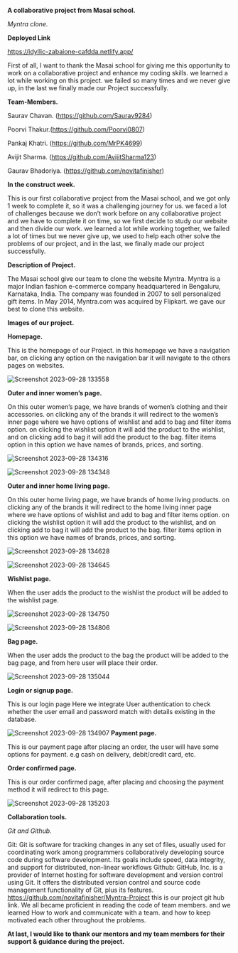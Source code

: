 **A collaborative project from Masai school.**

*Myntra clone.*

**Deployed Link**

https://idyllic-zabaione-cafdda.netlify.app/


First of all, I want to thank the Masai school for giving me this opportunity to work on a collaborative project and enhance my coding skills.
we learned a lot while working on this project. we failed so many times and we never give up, in the last we finally made our Project successfully.

**Team-Members.**

Saurav Chavan. (https://github.com/Saurav9284)

Poorvi Thakur.(https://github.com/Poorvi0807)

Pankaj Khatri. (https://github.com/MrPK4699)

Avijit Sharma. (https://github.com/AvijitSharma123)

Gaurav Bhadoriya. (https://github.com/novitafinisher)

**In the construct week.**

This is our first collaborative project from the Masai school, and we got only 1 week to complete it, 
so it was a challenging journey for us. we faced a lot of challenges because we don’t work before on any collaborative project and 
we have to complete it on time, so we first decide to study our website and then divide our work. we learned a lot while working together, 
we failed a lot of times but we never give up, we used to help each other solve the problems of our project, and in the last, we finally made our project successfully.

**Description of Project.**

The Masai school give our team to clone the website Myntra. 
Myntra is a major Indian fashion e-commerce company headquartered in Bengaluru, Karnataka, India. 
The company was founded in 2007 to sell personalized gift items. In May 2014, Myntra.com was acquired by Flipkart.
we gave our best to clone this website.

**Images of our project.**

**Homepage.**

This is the homepage of our Project. 
in this homepage we have a navigation bar, on clicking any option on the navigation bar it will navigate to the others pages on websites.

![Screenshot 2023-09-28 133558](https://github.com/novitafinisher/Myntra-Project/assets/135011685/955b0770-dca4-4ea9-a048-75b0be1cbe31)


**Outer and inner women’s page.**

On this outer women’s page, we have brands of women’s clothing and their accessories. on clicking any of the brands it will redirect to the women’s inner page where we have options of wishlist and add to bag and filter items option.
on clicking the wishlist option it will add the product to the wishlist, and on clicking add to bag it will add the product to the bag. 
filter items option in this option we have names of brands, prices, and sorting.

![Screenshot 2023-09-28 134316](https://github.com/novitafinisher/Myntra-Project/assets/135011685/2d87cba1-ca62-41bb-b1f8-2620bd4a8708)

![Screenshot 2023-09-28 134348](https://github.com/novitafinisher/Myntra-Project/assets/135011685/e8cbd4ee-09d0-452a-903a-2ae3fe80ddd6)

**Outer and inner home living page.**

On this outer home living page, we have brands of home living products. on clicking any of the brands it will redirect to the home living inner page where we have options of wishlist and 
add to bag and filter items option. on clicking the wishlist option it will add the product to the wishlist, and on clicking add to bag it will add the product to the bag. 
filter items option in this option we have names of brands, prices, and sorting.

![Screenshot 2023-09-28 134628](https://github.com/novitafinisher/Myntra-Project/assets/135011685/a62da035-edb3-4395-8cbd-b2329ce66c8c)

![Screenshot 2023-09-28 134645](https://github.com/novitafinisher/Myntra-Project/assets/135011685/146ff6fb-c2d2-48bc-96bc-5aafa9d45567)

**Wishlist page.**

When the user adds the product to the wishlist the product will be added to the wishlist page.

![Screenshot 2023-09-28 134750](https://github.com/novitafinisher/Myntra-Project/assets/135011685/ff1a6f82-df98-4b4d-b3ae-a7831e2c4da1)

![Screenshot 2023-09-28 134806](https://github.com/novitafinisher/Myntra-Project/assets/135011685/a8b80b94-ca6e-4de6-ad29-fbd89451a77c)

**Bag page.**

When the user adds the product to the bag the product will be added to the bag page, and from here user will place their order.

![Screenshot 2023-09-28 135044](https://github.com/novitafinisher/Myntra-Project/assets/135011685/390eccc4-6ce7-4501-9d89-6c7d9696f415)

**Login or signup page.**

This is our login page Here we integrate User authentication to check whether the user email and password match with details existing in the database.


![Screenshot 2023-09-28 134907](https://github.com/novitafinisher/Myntra-Project/assets/135011685/8eaba799-4f12-4e07-b612-3174209f2d9d)
**Payment page.**

This is our payment page after placing an order, the user will have some options for payment. e.g cash on delivery, debit/credit card, etc.


**Order confirmed page.**

This is our order confirmed page, after placing and choosing the payment method it will redirect to this page.

![Screenshot 2023-09-28 135203](https://github.com/novitafinisher/Myntra-Project/assets/135011685/92a1c3a5-67b4-46f9-9bab-8ff5857f6b93)

**Collaboration tools.**

*Git and Github.*

Git: Git is software for tracking changes in any set of files, usually used for coordinating work among programmers collaboratively developing source code during software development. Its goals include speed, data integrity, and support for distributed, non-linear workflows
Github: GitHub, Inc. is a provider of Internet hosting for software development and version control using Git. It offers the distributed version control and source code management functionality of Git, plus its features.
https://github.com/novitafinisher/Myntra-Project this is our project git hub link.
We all became proficient in reading the code of team members. and we learned How to work and communicate with a team. and how to keep motivated each other throughout the problems.



**At last, I would like to thank our mentors and my team members for their support & guidance during the project.**
